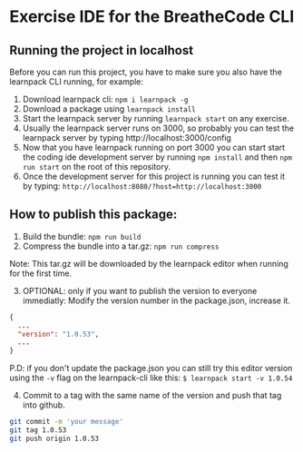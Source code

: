 # Exercise IDE for the BreatheCode CLI

## Running the project in localhost

Before you can run this project, you have to make sure you also have the learnpack CLI running, for example:

1. Download learnpack cli: `npm i learnpack -g`
2. Download a package using `learnpack install`
3. Start the learnpack server by running `learnpack start` on any exercise.
4. Usually the learnpack server runs on 3000, so probably you can test the learnpack server by typing http://localhost:3000/config
5. Now that you have learnpack running on port 3000 you can start start the coding ide development server by running `npm install` and then `npm run start` on the root of this repository.
6. Once the development server for this project is running you can test it by typing: `http://localhost:8080/?host=http://localhost:3000`


## How to publish this package:

1. Build the bundle: `npm run build`
2. Compress the bundle into a tar.gz: `npm run compress`

Note: This tar.gz will be downloaded by the learnpack editor when running for the first time.

3. OPTIONAL: only if you want to publish the version to everyone immediatly: Modify the version number in the package.json, increase it.

```json
{
  ...
  "version": "1.0.53",
  ...
}
```

P.D: if you don't update the package.json you can still try this editor version using the `-v` flag on the learnpack-cli like this: `$ learnpack start -v 1.0.54`

4. Commit to a tag with the same name of the version and push that tag into github.

```bash
git commit -m 'your message'
git tag 1.0.53
git push origin 1.0.53
```
